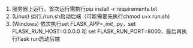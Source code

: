 1. 服务器上运行，首次运行需执行pip install -r requirements.txt
2. (Linux) 运行./run.sh启动后端（可能需要先执行chmod u+x run.sh)
3. (Windows) 依次执行set FLASK_APP=\__init\__.py，set FLASK_RUN_HOST=0.0.0.0 和 set FLASK_RUN_PORT=8000，最后再执行flask run启动后端
